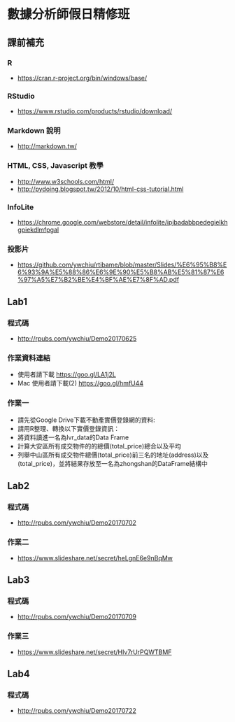 # 數據分析師假日精修班

## 課前補充

### R 
- https://cran.r-project.org/bin/windows/base/

### RStudio
- https://www.rstudio.com/products/rstudio/download/

### Markdown 說明
- http://markdown.tw/

### HTML, CSS, Javascript 教學
- http://www.w3schools.com/html/
- http://pydoing.blogspot.tw/2012/10/html-css-tutorial.html

### InfoLite
- https://chrome.google.com/webstore/detail/infolite/ipjbadabbpedegielkhgpiekdlmfpgal

### 投影片
- https://github.com/ywchiu/rtibame/blob/master/Slides/%E6%95%B8%E6%93%9A%E5%88%86%E6%9E%90%E5%B8%AB%E5%81%87%E6%97%A5%E7%B2%BE%E4%BF%AE%E7%8F%AD.pdf


## Lab1

### 程式碼
- http://rpubs.com/ywchiu/Demo20170625

### 作業資料連結
- 使用者請下載 https://goo.gl/LA1j2L
- Mac 使用者請下載(2) https://goo.gl/hmfU44

### 作業一 
- 請先從Google Drive下載不動產實價登錄網的資料:
- 請用R整理、轉換以下實價登錄資訊：
- 將資料讀進一名為lvr_data的Data Frame
- 計算大安區所有成交物件的的總價(total_price)總合以及平均
- 列舉中山區所有成交物件總價(total_price)前三名的地址(address)以及(total_price)，並將結果存放至一名為zhongshan的DataFrame結構中


## Lab2

### 程式碼
- http://rpubs.com/ywchiu/Demo20170702

### 作業二
- https://www.slideshare.net/secret/heLgnE6e9nBqMw

## Lab3

### 程式碼
- http://rpubs.com/ywchiu/Demo20170709

### 作業三
- https://www.slideshare.net/secret/HIv7rUrPQWTBMF

## Lab4

### 程式碼
- http://rpubs.com/ywchiu/Demo20170722
